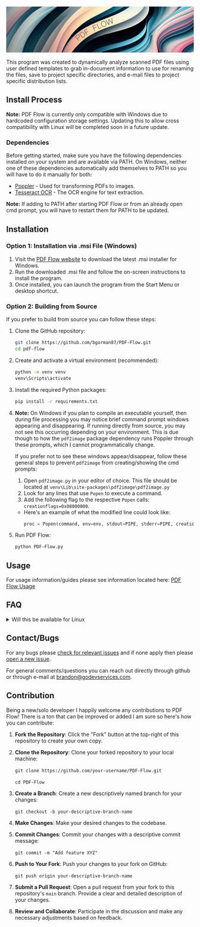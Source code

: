![PDF Flow Banner](assets/icons/repo%20banner.png)

This program was created to dynamically analyze scanned PDF files using user defined templates to grab in-document information to use for renaming the files, save to project specific directories, and e-mail files to project specific distribution lists.

## Install Process

**Note:** PDF Flow is currently only compatible with Windows due to hardcoded configuration storage settings. Updating this to allow cross compatibility with Linux will be completed soon in a future update.

### Dependencies

Before getting started, make sure you have the following dependencies installed on your system and are available via PATH. On Windows, neither one of these dependencies automatically add themselves to PATH so you will have to do it manually for both:

- [Poppler](https://pdf2image.readthedocs.io/en/latest/installation.html#installing-poppler) - Used for transforming PDFs to images.
- [Tesseract OCR](https://tesseract-ocr.github.io/tessdoc/Installation.html) - The OCR engine for text extraction.

**Note:** If adding to PATH after starting PDF Flow or from an already open cmd prompt, you will have to restart them for PATH to be updated.
## Installation

### Option 1: Installation via .msi File (Windows)

1. Visit the [PDF Flow website](https://pdfflow.godevservices.com) to download the latest .msi installer for Windows.
2. Run the downloaded .msi file and follow the on-screen instructions to install the program.
3. Once installed, you can launch the program from the Start Menu or desktop shortcut.

### Option 2: Building from Source

If you prefer to build from source you can follow these steps:

1. Clone the GitHub repository:

    ```bash
    git clone https://github.com/bgorman87/PDF-Flow.git
    cd pdf-flow
    ```

2. Create and activate a virtual environment (recommended):

    ```bash
    python -m venv venv
    venv\Scripts\activate
    ```

3. Install the required Python packages:

    ```bash
    pip install -r requirements.txt
    ```

4. **Note:** On Windows if you plan to compile an executable yourself, then during file processing you may notice brief command prompt windows appearing and disappearing. If running directly from source, you may not see this occurring depending on your environment. This is due though to how the `pdf2image` package dependency runs Poppler through these prompts, which I cannot programmatically change.

   If you prefer not to see these windows appear/disappear, follow these general steps to prevent `pdf2image` from creating/showing the cmd prompts:

   1. Open `pdf2image.py` in your editor of choice. This file should be located at `venv\Lib\site-packages\pdf2image\pdf2image.py`
   2. Look for any lines that use `Popen` to execute a command.
   3. Add the following flag to the respective `Popen` calls: `creationflags=0x08000000`.

   * Here's an example of what the modified line could look like:
     ```python
     proc = Popen(command, env=env, stdout=PIPE, stderr=PIPE, creationflags=0x08000000)
     ```


5. Run PDF Flow:

    ```bash
    python PDF-Flow.py
    ```

## Usage

For usage information/guides please see information located here: [PDF Flow Usage](https://pdfflow.godevservices.com/usage)

## FAQ

<details>
  <summary>Will this be available for Linux</summary>
      A: Currently have updating for cross compatibility on my list of things to do. Majority of this was created in Linux so not much to change. Should be available soon. 
</details>

## Contact/Bugs

For any bugs please [check for relevant issues](https://github.com/bgorman87/PDF-Flow/issues) and if none apply then please [open a new issue](https://github.com/bgorman87/PDF-Flow/issues/new).

For general comments/questions you can reach out directly through github or through e-mail at [brandon@godevservices.com](mailto:brandon@godevservices.com).

## Contribution

Being a new/solo developer I happily welcome any contributions to PDF Flow! There is a ton that can be improved or added I am sure so here's how you can contribute:

1. **Fork the Repository**: Click the "Fork" button at the top-right of this repository to create your own copy.

2. **Clone the Repository**: Clone your forked repository to your local machine:

    `git clone https://github.com/your-username/PDF-Flow.git`

    `cd PDF-Flow`

3. **Create a Branch**: Create a new descriptively named branch for your changes:

    `git checkout -b your-descriptive-branch-name`

4. **Make Changes**: Make your desired changes to the codebase.

5. **Commit Changes**: Commit your changes with a descriptive commit message:

    `git commit -m "Add feature XYZ"`

6. **Push to Your Fork**: Push your changes to your fork on GitHub:

    `git push origin your-descriptive-branch-name`

7. **Submit a Pull Request**: Open a pull request from your fork to this repository's `main` branch. Provide a clear and detailed description of your changes.

8. **Review and Collaborate**: Participate in the discussion and make any necessary adjustments based on feedback.

